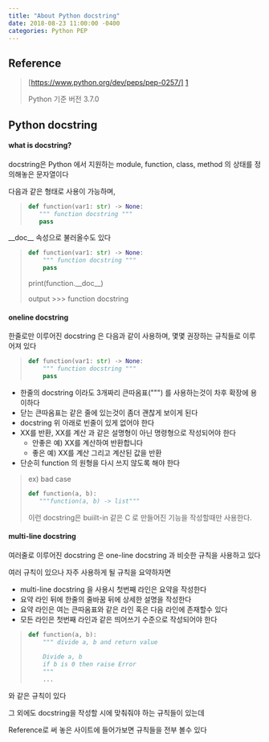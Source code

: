 ```yaml
---
title: "About Python docstring"
date: 2018-08-23 11:00:00 -0400
categories: Python PEP
---
```


## Reference
> [https://www.python.org/dev/peps/pep-0257/] [1]
>
> Python 기준 버전 3.7.0

## Python docstring

#### what is docstring?
docstring은 Python 에서 지원하는 module, function, class, method 의 상태를 정의해놓은 문자열이다

다음과 같은 형태로 사용이 가능하며,

> ```python
> def function(var1: str) -> None:
>    """ function docstring """
>    pass
>```

\_\_doc__ 속성으로 불러올수도 있다

> ```python
> def function(var1: str) -> None:
>     """ function docstring """
>     pass
> ```
> print(function.\_\_doc__)
>
> output >>> function docstring


#### oneline docstring
한줄로만 이루어진 docstring 은 다음과 같이 사용하며, 몇몇 권장하는 규칙들로 이루어져 있다

> ```python
> def function(var1: str) -> None:
>     """ function docstring """
>     pass
> ```

- 한줄의 docstring 이라도 3개짜리 큰따옴표(""") 를 사용하는것이 차후 확장에 용이하다
- 닫는 큰따옴표는 같은 줄에 있는것이 좀더 괜찮게 보이게 된다
- docstring 위 아래로 빈줄이 있게 없어야 한다
- XX를 반환, XX를 계산 과 같은 설명형이 아닌 명령형으로 작성되어야 한다
  - 안좋은 예) XX를 계산하여 반환합니다
  - 좋은 예) XX를 계산 그리고 계산된 값을 반환
- 단순히 function 의 원형을 다시 쓰지 않도록 해야 한다

>ex) bad case
>```python
>def function(a, b):
>    """function(a, b) -> list"""
>```
> 이런 docstring은 buiilt-in 같은 C 로 만들어진 기능을 작성할때만 사용한다.

#### multi-line docstring
여러줄로 이루어진 docstring 은 one-line docstring 과 비슷한 규칙을 사용하고 있다

여러 규칙이 있으나 자주 사용하게 될 규칙을 요약하자면
- multi-line docstring 을 사용시 첫번째 라인은 요약을 작성한다
- 요약 라인 뒤에 한줄의 줄바꿈 뒤에 상세한 설명을 작성한다
- 요약 라인은 여는 큰따옴표와 같은 라인 혹은 다음 라인에 존재할수 있다
- 모든 라인은 첫번째 라인과 같은 띄어쓰기 수준으로 작성되어야 한다
> ```python
> def function(a, b):
>     """ divide a, b and return value
>     
>     Divide a, b
>     if b is 0 then raise Error
>     """
>     ...
>```

와 같은 규칙이 있다

그 외에도 docstring을 작성할 시에 맞춰줘야 하는 규칙들이 있는데

Reference로 써 놓은 사이트에 들어가보면 규칙들을 전부 볼수 있다

[1]: https://www.python.org/dev/peps/pep-0257/